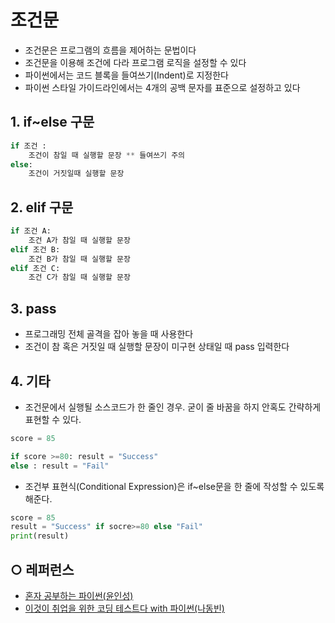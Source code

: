 조건문
===
- 조건문은 프로그램의 흐름을 제어하는 문법이다
- 조건문을 이용해 조건에 다라 프로그램 로직을 설정할 수 있다
- 파이썬에서는 코드 블록을 들여쓰기(Indent)로 지정한다
- 파이썬 스타일 가이드라인에서는 4개의 공백 문자를 표준으로 설정하고 있다

## 1. if~else 구문
```python
if 조건 :
    조건이 참일 때 실행할 문장 ** 들여쓰기 주의
else:
    조건이 거짓일때 실행할 문장
```
## 2. elif 구문
```python
if 조건 A:
    조건 A가 참일 때 실행할 문장
elif 조건 B:
    조건 B가 참일 때 실행할 문장
elif 조건 C:
    조건 C가 참일 때 실행할 문장
```
## 3. pass
- 프로그래밍 전체 골격을 잡아 놓을 때 사용한다   
- 조건이 참 혹은 거짓일 때 실행할 문장이 미구현 상태일 때 pass 입력한다   

## 4. 기타
- 조건문에서 실행될 소스코드가 한 줄인 경우. 굳이 줄 바꿈을 하지 안혹도 간략하게 표현할 수 있다.
```python
score = 85

if score >=80: result = "Success"
else : result = "Fail"
```
- 조건부 표현식(Conditional Expression)은 if~else문을 한 줄에 작성할 수 있도록 해준다.
```python
score = 85
result = "Success" if socre>=80 else "Fail"
print(result)
```


## ○ 레퍼런스
* [혼자 공부하는 파이썬(윤인성)](https://www.hanbit.co.kr/store/books/look.php?p_code=B2587075793)
* [이것이 취업을 위한 코딩 테스트다 with 파이썬(나동빈)](https://www.hanbit.co.kr/store/books/look.php?p_code=B8945183661)
